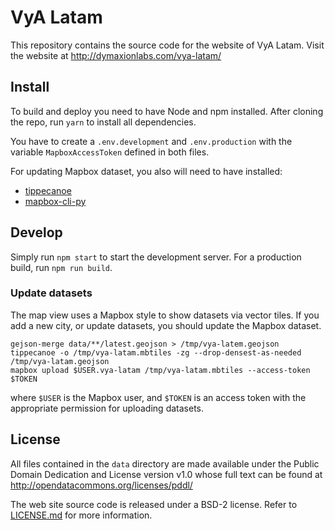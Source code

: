 # VyA Latam

This repository contains the source code for the website of VyA Latam.
Visit the website at http://dymaxionlabs.com/vya-latam/

## Install

To build and deploy you need to have Node and npm installed.  After cloning the
repo, run `yarn` to install all dependencies.

You have to create a `.env.development` and `.env.production` with the variable
`MapboxAccessToken` defined in both files.

For updating Mapbox dataset, you also will need to have installed:
* [tippecanoe](https://github.com/mapbox/tippecanoe/)
* [mapbox-cli-py](https://github.com/mapbox/mapbox-cli-py)

## Develop

Simply run `npm start` to start the development server. For a production build,
run `npm run build`.

### Update datasets

The map view uses a Mapbox style to show datasets via vector tiles. If you add
a new city, or update datasets, you should update the Mapbox dataset.

```
gejson-merge data/**/latest.geojson > /tmp/vya-latem.geojson
tippecanoe -o /tmp/vya-latam.mbtiles -zg --drop-densest-as-needed /tmp/vya-latam.geojson
mapbox upload $USER.vya-latam /tmp/vya-latam.mbtiles --access-token $TOKEN
```

where `$USER` is the Mapbox user, and `$TOKEN` is an access token with the
appropriate permission for uploading datasets.

## License

All files contained in the `data` directory are made available under the Public
Domain Dedication and License version v1.0 whose full text can be found at
http://opendatacommons.org/licenses/pddl/

The web site source code is released under a BSD-2 license.  Refer to
[LICENSE.md](LICENSE.md) for more information.
